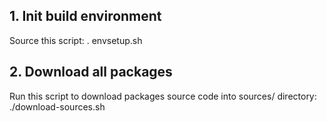 ## 1. Init build environment
Source this script:
. envsetup.sh

## 2. Download all packages
Run this script to download packages source code into sources/
directory:
./download-sources.sh
